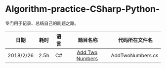 # Algorithm-practice-CSharp-Python-
专门用于记录、总结自己的刷题之路。


| 日期 | 耗时 | 语言 |  题目名称 | 代码所在文件名|
| :-: | :-: | :-: | :-: | :-: | 
|2018/2/26|2.5h|C#|[Add Two Numbers](https://leetcode.com/articles/add-two-numbers/)|AddTwoNumbers.cs |   
